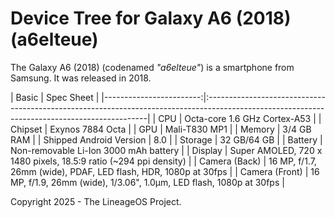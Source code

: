 # Device Tree for Galaxy A6 (2018) (a6elteue)
The Galaxy A6 (2018) (codenamed _"a6elteue"_) is a smartphone from Samsung.
It was released in 2018.

| Basic                   | Spec Sheet                                                                                                                                   | |------------------------:|:---------------------------------------------------------------------------------------------------------------------------------------------|
| CPU                     | Octa-core 1.6 GHz Cortex-A53                                                                                                                 |
| Chipset                 | Exynos 7884 Octa                                                                                                                             |
| GPU                     | Mali-T830 MP1                                                                                                                                |
| Memory                  | 3/4 GB RAM                                                                                                                                   |
| Shipped Android Version | 8.0                                                                                                                                          |
| Storage                 | 32 GB/64 GB                                                                                                                                  |
| Battery                 | Non-removable Li-Ion 3000 mAh battery                                                                                                        |
| Display                 | Super AMOLED, 720 x 1480 pixels, 18.5:9 ratio (~294 ppi density)                                                                             |
| Camera (Back)           | 16 MP, f/1.7, 26mm (wide), PDAF, LED flash, HDR, 1080p at 30fps                                                                              |
| Camera (Front)          | 16 MP, f/1.9, 26mm (wide), 1/3.06", 1.0µm, LED flash, 1080p at 30fps                                                                         |

Copyright 2025 - The LineageOS Project.
